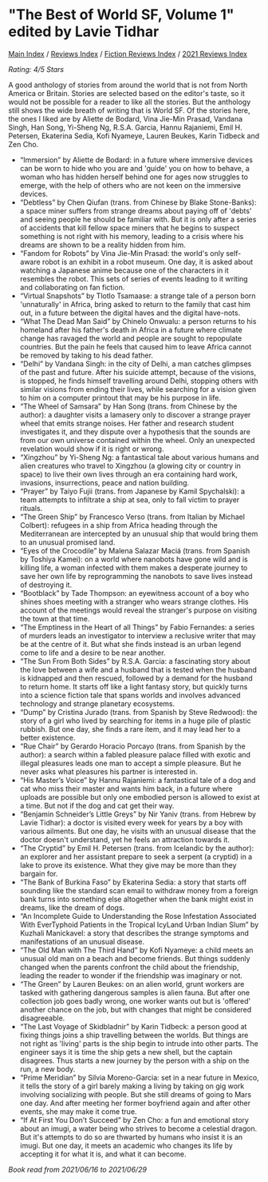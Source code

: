 # "The Best of World SF, Volume 1" edited by Lavie Tidhar

[Main Index](../../../README.md) / [Reviews Index](../../README.md) / [Fiction Reviews Index](../README.md) / [2021 Reviews Index](README.md)

*Rating: 4/5 Stars*

A good anthology of stories from around the world that is not from North America or Britain. Stories are selected based on the editor's taste, so it would not be possible for a reader to like all the stories. But the anthology still shows the wide breath of writing that is World SF. Of the stories here, the ones I liked are by Aliette de Bodard, Vina Jie-Min Prasad, Vandana Singh, Han Song, Yi-Sheng Ng, R.S.A. Garcia, Hannu Rajaniemi, Emil H. Petersen, Ekaterina Sedia, Kofi Nyameye, Lauren Beukes, Karin Tidbeck and Zen Cho.

- “Immersion” by Aliette de Bodard: in a future where immersive devices can be worn to hide who you are and 'guide' you on how to behave, a woman who has hidden herself behind one for ages now struggles to emerge, with the help of others who are not keen on the immersive devices.
- “Debtless” by Chen Qiufan (trans. from Chinese by Blake Stone-Banks): a space miner suffers from strange dreams about paying off of 'debts' and seeing people he should be familiar with. But it is only after a series of accidents that kill fellow space miners that he begins to suspect something is not right with his memory, leading to a crisis where his dreams are shown to be a reality hidden from him.
- “Fandom for Robots” by Vina Jie-Min Prasad: the world's only self-aware robot is an exhibit in a robot museum. One day, it is asked about watching a Japanese anime because one of the characters in it resembles the robot. This sets of series of events leading to it writing and collaborating on fan fiction.
- “Virtual Snapshots” by Tlotlo Tsamaase: a strange tale of a person born 'unnaturally' in Africa, bring asked to return to the family that cast him out, in a future between the digital haves and the digital have-nots.
- “What The Dead Man Said” by Chinelo Onwualu: a person returns to his homeland after his father's death in Africa in a future where climate change has ravaged the world and people are sought to repopulate countries. But the pain he feels that caused him to leave Africa cannot be removed by taking to his dead father.
- “Delhi” by Vandana Singh: in the city of Delhi, a man catches glimpses of the past and future. After his suicide attempt, because of the visions, is stopped, he finds himself travelling around Delhi, stopping others with similar visions from ending their lives, while searching for a vision given to him on a computer printout that may be his purpose in life.
- “The Wheel of Samsara” by Han Song (trans. from Chinese by the author): a daughter visits a lamasery only to discover a strange prayer wheel that emits strange noises. Her father and research student investigates it, and they dispute over a hypothesis that the sounds are from our own universe contained within the wheel. Only an unexpected revelation would show if it is right or wrong.
- “Xingzhou” by Yi-Sheng Ng: a fantastical tale about various humans and alien creatures who travel to Xingzhou (a glowing city or country in space) to live their own lives through an era containing hard work, invasions, insurrections, peace and nation building.
- “Prayer” by Taiyo Fujii (trans. from Japanese by Kamil Spychalski): a team attempts to infiltrate a ship at sea, only to fall victim to prayer rituals.
- “The Green Ship” by Francesco Verso (trans. from Italian by Michael Colbert): refugees in a ship from Africa heading through the Mediterranean are intercepted by an unusual ship that would bring them to an unusual promised land.
- “Eyes of the Crocodile” by Malena Salazar Maciá (trans. from Spanish by Toshiya Kamei): on a world where nanobots have gone wild and is killing life, a woman infected with them makes a desperate journey to save her own life by reprogramming the nanobots to save lives instead of destroying it.
- “Bootblack” by Tade Thompson: an eyewitness account of a boy who shines shoes meeting with a stranger who wears strange clothes. His account of the meetings would reveal the stranger's purpose on visiting the town at that time.
- “The Emptiness in the Heart of all Things” by Fabio Fernandes: a series of murders leads an investigator to interview a reclusive writer that may be at the centre of it. But what she finds instead is an urban legend come to life and a desire to be near another.
- “The Sun From Both Sides” by R.S.A. Garcia: a fascinating story about the love between a wife and a husband that is tested when the husband is kidnapped and then rescued, followed by a demand for the husband to return home. It starts off like a light fantasy story, but quickly turns into a science fiction tale that spans worlds and involves advanced technology and strange planetary ecosystems.
- “Dump” by Cristina Jurado (trans. from Spanish by Steve Redwood): the story of a girl who lived by searching for items in a huge pile of plastic rubbish. But one day, she finds a rare item, and it may lead her to a better existence.
- “Rue Chair” by Gerardo Horacio Porcayo (trans. from Spanish by the author): a search within a fabled pleasure palace filled with exotic and illegal pleasures leads one man to accept a simple pleasure. But he never asks what pleasures his partner is interested in.
- “His Master’s Voice” by Hannu Rajaniemi: a fantastical tale of a dog and cat who miss their master and wants him back, in a future where uploads are possible but only one embodied person is allowed to exist at a time. But not if the dog and cat get their way.
- “Benjamin Schneider’s Little Greys” by Nir Yaniv (trans. from Hebrew by Lavie Tidhar): a doctor is visited every week for years by a boy with various ailments. But one day, he visits with an unusual disease that the doctor doesn't understand, yet he feels an attraction towards it.
- “The Cryptid” by Emil H. Petersen (trans. from Icelandic by the author): an explorer and her assistant prepare to seek a serpent (a cryptid) in a lake to prove its existence. What they give may be more than they bargain for.
- “The Bank of Burkina Faso” by Ekaterina Sedia: a story that starts off sounding like the standard scan email to withdraw money from a foreign bank turns into something else altogether when the bank might exist in dreams, like the dream of dogs.
- “An Incomplete Guide to Understanding the Rose Infestation Associated With EverTyphoid Patients in the Tropical IcyLand Urban Indian Slum” by Kuzhali Manickavel: a story that describes the strange symptoms and manifestations of an unusual disease.
- “The Old Man with The Third Hand” by Kofi Nyameye: a child meets an unusual old man on a beach and become friends. But things suddenly changed when the parents confront the child about the friendship, leading the reader to wonder if the friendship was imaginary or not.
- “The Green” by Lauren Beukes: on an alien world, grunt workers are tasked with gathering dangerous samples is alien fauna. But after one collection job goes badly wrong, one worker wants out but is 'offered' another chance on the job, but with changes that might be considered disagreeable.
- “The Last Voyage of Skidbladnir” by Karin Tidbeck: a person good at fixing things joins a ship travelling between the worlds. But things are not right as 'living' parts is the ship begin to intrude into other parts. The engineer says it is time the ship gets a new shell, but the captain disagrees. Thus starts a new journey by the person with a ship on the run, a new body.
- “Prime Meridian” by Silvia Moreno-Garcia: set in a near future in Mexico, it tells the story of a girl barely making a living by taking on gig work involving socializing with people. But she still dreams of going to Mars one day. And after meeting her former boyfriend again and after other events, she may make it come true.
- “If At First You Don’t Succeed” by Zen Cho: a fun and emotional story about an imugi, a water being who strives to become a celestial dragon. But it's attempts to do so are thwarted by humans who insist it is an imugi. But one day, it meets an academic who changes its life by accepting it for what it is, and what it can become.

*Book read from 2021/06/16 to 2021/06/29*

